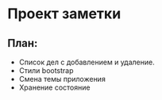 # Проект заметки

## План:

* Список дел с добавлением и удаление.
* Стили bootstrap
* Смена темы приложения
* Хранение состояние